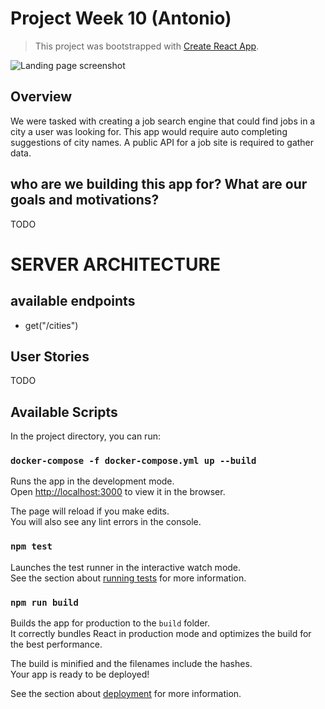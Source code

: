 # Project Week 10 (Antonio)

> This project was bootstrapped with [Create React App](https://github.com/facebook/create-react-app).

![Landing page screenshot](/client/landingpage.png?raw=true "Optional Title")

## Overview

We were tasked with creating a job search engine that could find jobs in a city a user was looking for. This app would require auto completing suggestions of city names. A public API for a job site is required to gather data.


## who are we building this app for? What are our goals and motivations?
TODO


# SERVER ARCHITECTURE 

## available endpoints

- get("/cities")


## User Stories
TODO

## Available Scripts

In the project directory, you can run:

### `docker-compose -f docker-compose.yml up --build`

Runs the app in the development mode.<br />
Open [http://localhost:3000](http://localhost:3000) to view it in the browser.

The page will reload if you make edits.<br />
You will also see any lint errors in the console.

### `npm test`

Launches the test runner in the interactive watch mode.<br />
See the section about [running tests](https://facebook.github.io/create-react-app/docs/running-tests) for more information.

### `npm run build`

Builds the app for production to the `build` folder.<br />
It correctly bundles React in production mode and optimizes the build for the best performance.

The build is minified and the filenames include the hashes.<br />
Your app is ready to be deployed!

See the section about [deployment](https://facebook.github.io/create-react-app/docs/deployment) for more information.
